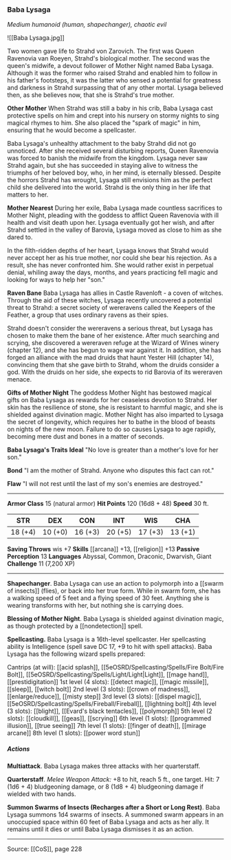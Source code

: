 ### Baba Lysaga
_Medium humanoid (human, shapechanger), chaotic evil_

![[Baba Lysaga.jpg]]

Two women gave life to Strahd von Zarovich. The first was Queen Ravenovia van Roeyen, Strahd's biological mother. The second was the queen's midwife, a devout follower of Mother Night named Baba Lysaga. Although it was the former who raised Strahd and enabled him to follow in his father's footsteps, it was the latter who sensed a potential for greatness and darkness in Strahd surpassing that of any other mortal. Lysaga believed then, as she believes now, that she is Strahd's true mother.

**Other Mother** When Strahd was still a baby in his crib, Baba Lysaga cast protective spells on him and crept into his nursery on stormy nights to sing magical rhymes to him. She also placed the "spark of magic" in him, ensuring that he would become a spellcaster.

Baba Lysaga's unhealthy attachment to the baby Strahd did not go unnoticed. After she received several disturbing reports, Queen Ravenovia was forced to banish the midwife from the kingdom. Lysaga never saw Strahd again, but she has succeeded in staying alive to witness the triumphs of her beloved boy, who, in her mind, is eternally blessed. Despite the horrors Strahd has wrought, Lysaga still envisions him as the perfect child she delivered into the world. Strahd is the only thing in her life that matters to her.


**Mother Nearest** During her exile, Baba Lysaga made countless sacrifices to Mother Night, pleading with the goddess to afflict Queen Ravenovia with ill health and visit death upon her. Lysaga eventually got her wish, and after Strahd settled in the valley of Barovia, Lysaga moved as close to him as she dared to.

In the filth-ridden depths of her heart, Lysaga knows that Strahd would never accept her as his true mother, nor could she bear his rejection. As a result, she has never confronted him. She would rather exist in perpetual denial, whiling away the days, months, and years practicing fell magic and looking for ways to help her "son."


**Raven Bane** Baba Lysaga has allies in Castle Ravenloft - a coven of witches. Through the aid of these witches, Lysaga recently uncovered a potential threat to Strahd: a secret society of wereravens called the Keepers of the Feather, a group that uses ordinary ravens as their spies.

Strahd doesn't consider the wereravens a serious threat, but Lysaga has chosen to make them the bane of her existence. After much searching and scrying, she discovered a wereraven refuge at the Wizard of Wines winery (chapter 12), and she has begun to wage war against it. In addition, she has forged an alliance with the mad druids that haunt Yester Hill (chapter 14), convincing them that she gave birth to Strahd, whom the druids consider a god. With the druids on her side, she expects to rid Barovia of its wereraven menace.


**Gifts of Mother Night** The goddess Mother Night has bestowed magical gifts on Baba Lysaga as rewards for her ceaseless devotion to Strahd. Her skin has the resilience of stone, she is resistant to harmful magic, and she is shielded against divination magic. Mother Night has also imparted to Lysaga the secret of longevity, which requires her to bathe in the blood of beasts on nights of the new moon. Failure to do so causes Lysaga to age rapidly, becoming mere dust and bones in a matter of seconds.



**Baba Lysaga's Traits** **Ideal** "No love is greater than a mother's love for her son."


**Bond** "I am the mother of Strahd. Anyone who disputes this fact can rot."


**Flaw** "I will not rest until the last of my son's enemies are destroyed."







---

**Armor Class** 15 (natural armor)
**Hit Points** 120 (16d8 + 48)
**Speed** 30 ft.

| STR     | DEX     | CON     | INT     | WIS     | CHA     |
|---------|---------|---------|---------|---------|---------|
| 18 (+4) | 10 (+0) | 16 (+3) | 20 (+5) | 17 (+3) | 13 (+1) |

**Saving Throws** wis +7
**Skills** [[arcana]] +13, [[religion]] +13
**Passive Perception** 13
**Languages** Abyssal, Common, Draconic, Dwarvish, Giant
**Challenge** 11 (7,200 XP)

---

**Shapechanger**. Baba Lysaga can use an action to polymorph into a [[swarm of insects]] (flies), or back into her true form. While in swarm form, she has a walking speed of 5 feet and a flying speed of 30 feet. Anything she is wearing transforms with her, but nothing she is carrying does.

**Blessing of Mother Night**. Baba Lysaga is shielded against divination magic, as though protected by a [[nondetection]] spell.

**Spellcasting.** Baba Lysaga is a 16th-level spellcaster. Her spellcasting ability is Intelligence (spell save DC 17, +9 to hit with spell attacks). Baba Lysaga has the following wizard spells prepared:

Cantrips (at will): [[acid splash]], [[5eOSRD/Spellcasting/Spells/Fire Bolt/Fire Bolt]], [[5eOSRD/Spellcasting/Spells/Light/Light|Light]], [[mage hand]], [[prestidigitation]]
1st level (4 slots): [[detect magic]], [[magic missile]], [[sleep]], [[witch bolt]]
2nd level (3 slots): [[crown of madness]], [[enlarge/reduce]], [[misty step]]
3rd level (3 slots): [[dispel magic]], [[5eOSRD/Spellcasting/Spells/Fireball/Fireball]], [[lightning bolt]]
4th level (3 slots): [[blight]], [[Evard's black tentacles]], [[polymorph]]
5th level (2 slots): [[cloudkill]], [[geas]], [[scrying]]
6th level (1 slots): [[programmed illusion]], [[true seeing]]
7th level (1 slots): [[finger of death]], [[mirage arcane]]
8th level (1 slots): [[power word stun]]

##### Actions
**Multiattack**. Baba Lysaga makes three attacks with her quarterstaff.

**Quarterstaff**. _Melee Weapon Attack:_ +8 to hit, reach 5 ft., one target. Hit: 7 (1d6 + 4) bludgeoning damage, or 8 (1d8 + 4) bludgeoning damage if wielded with two hands.

**Summon Swarms of Insects (Recharges after a Short or Long Rest)**. Baba Lysaga summons 1d4 swarms of insects. A summoned swarm appears in an unoccupied space within 60 feet of Baba Lysaga and acts as her ally. It remains until it dies or until Baba Lysaga dismisses it as an action.


---

Source: [[CoS]], page 228